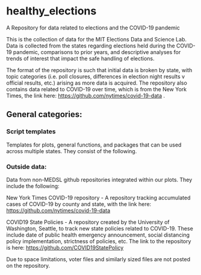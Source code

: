 # healthy_elections
A Repository for data related to elections and the COVID-19 pandemic

This is the collection of data for the MIT Elections Data and Science Lab. Data is collected from the states regarding elections held during the COVID-19 pandemic, comparisons to prior years, and descriptive analyses for trends of interest that impact the safe handling of elections. 

The format of the repository is such that initial data is broken by state, with topic categories (i.e. poll closures, differences in election night results v official results, etc.) arising as more data is acquired. The repository also contains data related to COVID-19 over time, which is from the New York Times, the link here: https://github.com/nytimes/covid-19-data . 

## General categories:

### Script templates 
Templates for plots, general functions, and packages that can be used across multiple states. They consist of the following. 




### Outside data: 
Data from non-MEDSL github repositories integrated within our plots. They include the following: 

New York Times COVID-19 repository - A repository tracking accumulated cases of COVID-19 by county and state, with the link here: https://github.com/nytimes/covid-19-data

COVID19 State Policies - A repository created by the University of Washington, Seattle, to track new state policies related to COVID-19. These include date of public health emergency announcement, social distancing policy implementation, strictness of policies, etc. The link to the repository is here: https://github.com/COVID19StatePolicy




Due to space limitations, voter files and similarly sized files are not posted on the repository. 


